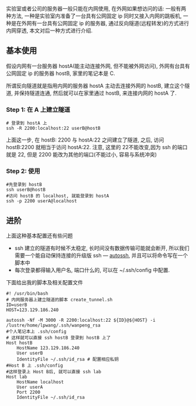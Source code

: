 实验室或者公司的服务器一般只能在内网使用, 在外网如果想访问的话: 一般有两种方法, 一种是实验室内准备了一台具有公网固定 ip 同时又接入内网的跳板机, 一种是在外网有一台具有公网固定 ip 的服务器, 通过反向隧道(远程转发)的方式进行内网穿透, 本文对后一种方式进行介绍.

## 基本使用

假设内网有一台服务器 hostA(能主动连接外网, 但不能被外网访问), 外网有台具有公网固定 ip 的服务器 hostB, 家里的笔记本是 C.

所谓反向隧道就是指用内网的服务器 hostA 主动去连接外网的 hostB, 建立这个隧道, 并保持隧道连通, 然后就可以在家里通过 hostB, 来连接内网的 hostA 了.

### Step 1: 在 A 上建立隧道

```
# 登录到 hostA 上
ssh -R 2200:localhost:22 userB@hostB
```

上面这一步, 在 hostB: 2200 与 hostA:22 之间建立了隧道, 之后, 访问 hostB:2200 就相当于访问 hostA:22. 注意, 这里的 22不能改变,因为 ssh 的端口就是 22, 但是 2200 能改为其他的端口(不能过小, 容易与系统冲突)

### Step 2: 使用

```shell
#先登录到 hostB
ssh userB@hostB
#访问 hostB 的 localhost, 就能登录到 hostA
ssh -p 2200 userA@localhost
```

## 进阶

上面这种基本配置还有些问题

- ssh 建立的隧道有时候不太稳定, 长时间没有数据传输可能就会断开, 所以我们需要一个能自动保持连接的升级版 ssh — [autossh](https://www.harding.motd.ca/autossh/), 并且可以将命令写在一个脚本中
- 每次登录都得输入用户名, 端口什么的, 可以在 ~/.ssh/config 中配置.

下面给出我的脚本及相关配置文件

```shell 
#! /usr/bin/bash
# 内网服务器上建立隧道的脚本 create_tunnel.sh
ID=userB
HOST=123.129.186.240

autossh -Nf -M 3000 -R 2200:localhost:22 ${ID}@${HOST} -i /lustre/home/lpwang/.ssh/wanpeng_rsa
#个人笔记本上 .ssh/config
# 这样就可以直接 ssh hostB 登录到 hostB 上了
Host hostB
	HostName 123.129.186.240
	User userB
	IdentityFile ~/.ssh/id_rsa # 配置相应私钥
#Host B 上 .ssh/config
#这样登录上 Host B后, 就可以直接 ssh lab
Host lab
	HostName localhost
	User userA
	Port 2200
	IdentityFile ~/.ssh/id_rsa
```